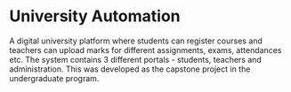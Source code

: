 # University Automation
A digital university platform where students can register courses and teachers can upload marks for different assignments, exams, attendances etc. The system contains 3 different portals - students, teachers and administration. This was developed as the capstone project in the undergraduate program.
